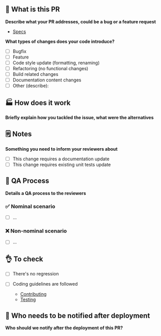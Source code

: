 ## 📝 What is this PR

**Describe what your PR addresses, could be a bug or a feature request**

-   [Specs](https://phantombuster.atlassian.net/browse/[TICKET-ID])

**What types of changes does your code introduce?**

-   [ ] Bugfix
-   [ ] Feature
-   [ ] Code style update (formatting, renaming)
-   [ ] Refactoring (no functional changes)
-   [ ] Build related changes
-   [ ] Documentation content changes
-   [ ] Other (describe):

## 🏭 How does it work

**Briefly explain how you tackled the issue, what were the alternatives**

## 🗒 Notes

**Something you need to inform your reviewers about**

-   [ ] This change requires a documentation update
-   [ ] This change requires existing unit tests update

## 🧪 QA Process

**Details a QA process to the reviewers**

### ✅ Nominal scenario

-   [ ] ...

### ❌ Non-nominal scenario

-   [ ] ...

## 👌 To check

-   [ ] There's no regression
-   [ ] Coding guidelines are followed

    -   [Contributing](https://github.com/phantombuster/engineering-docs/blob/master/contributing.md)
    -   [Testing](https://github.com/phantombuster/engineering-docs/blob/master/testing.md)

## 👥 Who needs to be notified after deployment

**Who should we notify after the deployment of this PR?**